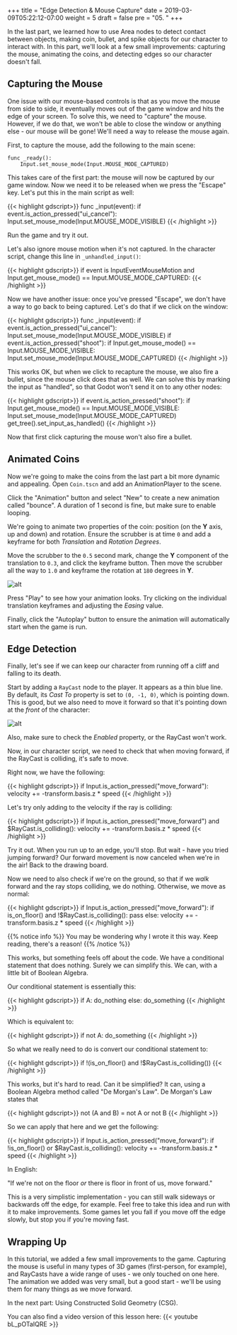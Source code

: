 +++
title = "Edge Detection & Mouse Capture"
date = 2019-03-09T05:22:12-07:00
weight = 5
draft = false
pre = "05. "
+++

In the last part, we learned how
to use Area nodes to detect contact between objects, making coin, bullet,
and spike objects for our character to interact with. In this part, we'll look
at a few small improvements: capturing the mouse, animating the coins, and
detecting edges so our character doesn't fall.

## Capturing the Mouse

One issue with our mouse-based controls is that as you move the mouse from side
to side, it eventually moves out of the game window and hits the edge of your
screen. To solve this, we need to "capture" the mouse. However, if we do that,
we won't be able to close the window or anything else - our mouse will be gone!
We'll need a way to release the mouse again.

First, to capture the mouse, add the following to the main scene:

```gdscript
func _ready():
    Input.set_mouse_mode(Input.MOUSE_MODE_CAPTURED)
```

This takes care of the first part: the mouse will now be captured by our game
window. Now we need it to be released when we press the "Escape" key. Let's
put this in the main script as well:

{{< highlight gdscript>}}
func _input(event):
    if event.is_action_pressed("ui_cancel"):
        Input.set_mouse_mode(Input.MOUSE_MODE_VISIBLE)
{{< /highlight >}}

Run the game and try it out.

Let's also ignore mouse motion when it's not captured. In the character script,
change this line in `_unhandled_input()`:

{{< highlight gdscript>}}
if event is InputEventMouseMotion and Input.get_mouse_mode() == Input.MOUSE_MODE_CAPTURED:
{{< /highlight >}}

Now we have another issue: once you've pressed
"Escape", we don't have a way to go back to being captured. Let's do that if
we click on the window:

{{< highlight gdscript>}}
func _input(event):
    if event.is_action_pressed("ui_cancel"):
        Input.set_mouse_mode(Input.MOUSE_MODE_VISIBLE)
    if event.is_action_pressed("shoot"):
        if Input.get_mouse_mode() == Input.MOUSE_MODE_VISIBLE:
            Input.set_mouse_mode(Input.MOUSE_MODE_CAPTURED)
{{< /highlight >}}

This works OK, but when we click to recapture the mouse, we also fire a bullet,
since the mouse click does that as well. We can solve this by marking the
input as "handled", so that Godot won't send it on to any other nodes:

{{< highlight gdscript>}}
if event.is_action_pressed("shoot"):
    if Input.get_mouse_mode() == Input.MOUSE_MODE_VISIBLE:
        Input.set_mouse_mode(Input.MOUSE_MODE_CAPTURED)
        get_tree().set_input_as_handled()
{{< /highlight >}}

Now that first click capturing the mouse won't also fire a bullet.

## Animated Coins

Now we're going to make the coins from the last part a bit more dynamic and
appealing. Open `Coin.tscn` and add an AnimationPlayer to the scene.

Click the "Animation" button and select "New" to create a new animation called
"bounce". A duration of 1 second is fine, but make sure to enable looping.

We're going to animate two properties of the coin: position (on the **Y** axis,
up and down) and rotation. Ensure the scrubber is at time `0` and add a keyframe
for both _Translation_ and _Rotation Degrees_.

Move the scrubber to the `0.5` second mark, change the **Y** component of the
translation to `0.3`, and click the keyframe button. Then move the scrubber
all the way to `1.0` and keyframe the rotation at `180` degrees in **Y**.

![alt](/godot_lessons/img/3d_05_02.png)

Press "Play" to see how your animation looks. Try clicking on the individual
translation keyframes and adjusting the _Easing_ value.

Finally, click the "Autoplay" button to ensure the animation will automatically
start when the game is run.

## Edge Detection

Finally, let's see if we can keep our character from running off a cliff and
falling to its death.

Start by adding a `RayCast` node to the player. It appears as a thin blue
line. By default, its _Cast To_ property is set to `(0, -1, 0)`, which is
pointing down. This is good, but we also need to move it forward so that it's
pointing down at the *front* of the character:

![alt](/godot_lessons/img/3d_05_01.png?width=250)

Also, make sure to check the _Enabled_ property, or the RayCast won't work.

Now, in our character script, we need to check that when moving forward, if the
RayCast is colliding, it's safe to move.

Right now, we have the following:

{{< highlight gdscript>}}
if Input.is_action_pressed("move_forward"):
    velocity += -transform.basis.z * speed
{{< /highlight >}}

Let's try only adding to the velocity if the ray is colliding:

{{< highlight gdscript>}}
if Input.is_action_pressed("move_forward") and $RayCast.is_colliding():
    velocity += -transform.basis.z * speed
{{< /highlight >}}

Try it out. When you run up to an edge, you'll stop. But wait - have you tried
jumping forward? Our forward movement is now canceled when we're in the air!
Back to the drawing board.

Now we need to also check if we're on the ground, so that if we _walk_ forward
and the ray stops colliding, we do nothing. Otherwise, we move as normal:

{{< highlight gdscript>}}
if Input.is_action_pressed("move_forward"):
    if is_on_floor() and !$RayCast.is_colliding():
        pass
    else:
        velocity += -transform.basis.z * speed
{{< /highlight >}}

{{% notice info %}}
You may be wondering why I wrote it this way. Keep reading, there's
a reason!
{{% /notice %}}

This works, but something feels off about the code. We have a conditional
statement that does nothing. Surely we can simplify this. We can, with a little
bit of Boolean Algebra.

Our conditional statement is essentially this:

{{< highlight gdscript>}}
if A:
    do_nothing
else:
    do_something
{{< /highlight >}}

Which is equivalent to:

{{< highlight gdscript>}}
if not A:
    do_something
{{< /highlight >}}

So what we really need to do is convert our conditional statement to:

{{< highlight gdscript>}}
if !(is_on_floor() and !$RayCast.is_colliding())
{{< /highlight >}}

This works, but it's hard to read. Can it be simplified? It can, using a Boolean
Algebra method called "De Morgan's Law". De Morgan's Law states that

{{< highlight gdscript>}}
not (A and B) = not A or not B
{{< /highlight >}}

So we can apply that here and we get the following:

{{< highlight gdscript>}}
    if Input.is_action_pressed("move_forward"):
        if !is_on_floor() or $RayCast.is_colliding():
            velocity += -transform.basis.z * speed
{{< /highlight >}}

In English:

"If we're not on the floor _or_ there is floor in front of us, move forward."

This is a very simplistic implementation - you can still walk sideways or
backwards off the edge, for example. Feel free to take this idea and run with
it to make improvements. Some games let you fall if you move off the edge
slowly, but stop you if you're moving fast.

## Wrapping Up

In this tutorial, we added a few small improvements to the game. Capturing the
mouse is useful in many types of 3D games (first-person, for example), and
RayCasts have a wide range of uses - we only touched on one here. The animation
we added was very small, but a good start - we'll be using them for many things
as we move forward.

In the next part: Using Constructed Solid Geometry (CSG).

You can also find a video version of this lesson here:
{{< youtube bL_pOTaIQRE >}}
<!-- <iframe width="392" height="221" src="https://www.youtube.com/embed/bL_pOTaIQRE" frameborder="0" allowfullscreen></iframe> -->
